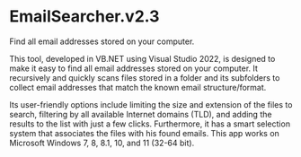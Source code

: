 # EmailSearcher.v2.3
Find all email addresses stored on your computer.

This tool, developed in VB.NET using Visual Studio 2022, is designed to make it easy to find all email addresses stored on your computer. 
It recursively and quickly scans files stored in a folder and its subfolders to collect email addresses that match the known email structure/format.

Its user-friendly options include limiting the size and extension of the files to search, filtering by all available Internet domains (TLD), and adding the results to the list with just a few clicks. 
Furthermore, it has a smart selection system that associates the files with his found emails. 
This app works on Microsoft Windows 7, 8, 8.1, 10, and 11 (32-64 bit).
